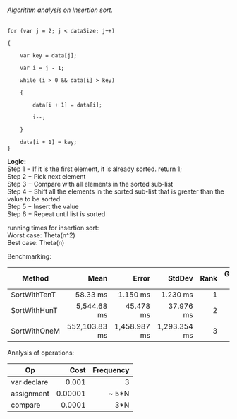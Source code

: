 ﻿###### Algorithm analysis on Insertion sort.

    for (var j = 2; j < dataSize; j++)

    {

        var key = data[j];

        var i = j - 1;

        while (i > 0 && data[i] > key)

        {

            data[i + 1] = data[i];

            i--;

        }

        data[i + 1] = key; 
    }


**Logic:**\
Step 1 − If it is the first element, it is already sorted. return 1;\
Step 2 − Pick next element\
Step 3 − Compare with all elements in the sorted sub-list\
Step 4 − Shift all the elements in the sorted sub-list that is greater than the
value to be sorted\
Step 5 − Insert the value\
Step 6 − Repeat until list is sorted

running times for insertion sort:\
Worst case: Theta(n^2)\
Best case: Theta(n)

Benchmarking:

|       Method |          Mean |        Error |       StdDev | Rank | Gen 0 | Gen 1 | Gen 2 |  Allocated |
|------------- |--------------:|-------------:|-------------:|-----:|------:|------:|------:|-----------:|
| SortWithTenT |      58.33 ms |     1.150 ms |     1.230 ms |    1 |     - |     - |     - |    39.4 KB |
| SortWithHunT |   5,544.68 ms |    45.478 ms |    37.976 ms |    2 |     - |     - |     - |  390.95 KB |
| SortWithOneM | 552,103.83 ms | 1,458.987 ms | 1,293.354 ms |    3 |     - |     - |     - | 3908.16 KB |


Analysis of operations:

|       Op     |         Cost  |    Frequency |
|------------- |--------------:|-------------:|
| var declare  |         0.001 |            3 |
| assignment   |       0.00001 |        ~ 5*N |
| compare      |        0.0001 |          3*N |



